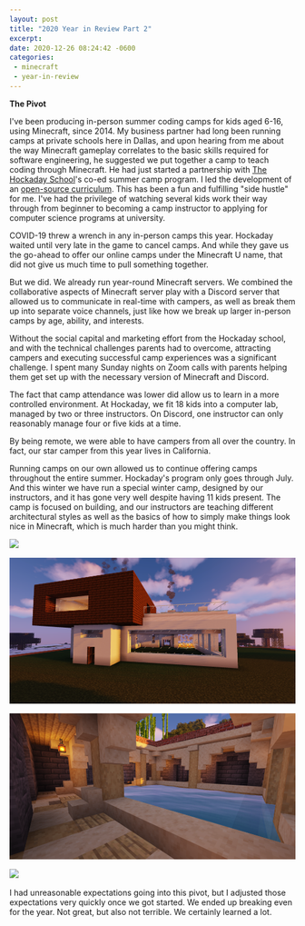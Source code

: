 ```yaml
---
layout: post
title: "2020 Year in Review Part 2"
excerpt: 
date: 2020-12-26 08:24:42 -0600
categories: 
 - minecraft
 - year-in-review
---
```


**The Pivot**

I've been producing in-person summer coding camps for kids aged 6-16, using Minecraft, since 2014. My business partner had long been running camps at private schools here in Dallas, and upon hearing from me about the way Minecraft gameplay correlates to the basic skills required for software engineering, he suggested we put together a camp to teach coding through Minecraft. He had just started a partnership with [The Hockaday School](https://www.hockaday.org/)'s co-ed summer camp program. I led the development of an [open-source curriculum](https://github.com/MinecraftU/mcu-curriculum). This has been a fun and fulfilling "side hustle" for me. I've had the privilege of watching several kids work their way through from beginner to becoming a camp instructor to applying for computer science programs at university.

COVID-19 threw a wrench in any in-person camps this year. Hockaday waited until very late in the game to cancel camps. And while they gave us the go-ahead to offer our online camps under the Minecraft U name, that did not give us much time to pull something together.

But we did. We already run year-round Minecraft servers. We combined the collaborative aspects of Minecraft server play with a Discord server that allowed us to communicate in real-time with campers, as well as break them up into separate voice channels, just like how we break up larger in-person camps by age, ability, and interests.

Without the social capital and marketing effort from the Hockaday school, and with the technical challenges parents had to overcome, attracting campers and executing successful camp experiences was a significant challenge. I spent many Sunday nights on Zoom calls with parents helping them get set up with the necessary version of Minecraft and Discord.

The fact that camp attendance was lower did allow us to learn in a more controlled environment. At Hockaday, we fit 18 kids into a computer lab, managed by two or three instructors. On Discord, one instructor can only reasonably manage four or five kids at a time.

By being remote, we were able to have campers from all over the country. In fact, our star camper from this year lives in California.

Running camps on our own allowed us to continue offering camps throughout the entire summer. Hockaday's program only goes through July. And this winter we have run a special winter camp, designed by our instructors, and it has gone very well despite having 11 kids present. The camp is focused on building, and our instructors are teaching different architectural styles as well as the basics of how to simply make things look nice in Minecraft, which is much harder than you might think.

![](/assets/2020/12/2020-12-23_22.07.18.png)

![](/assets/2020/12/2020-12-24_03.12.49.png)

![](/assets/2020/12/2020-12-24_03.15.46.png)

![](/assets/2020/12/2020-12-26_08.47.34.png)

I had unreasonable expectations going into this pivot, but I adjusted those expectations very quickly once we got started. We ended up breaking even for the year. Not great, but also not terrible. We certainly learned a lot.
